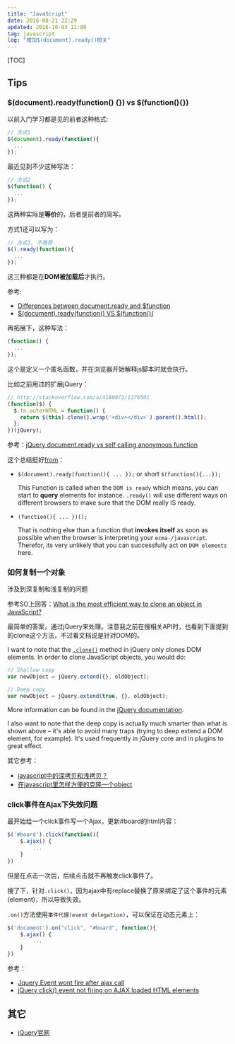 ```yaml
---
title: "JavaScript"
date: 2016-08-21 22:29
updated: 2016-10-03 11:00
tag: javascript
log: "增加$(document).ready()相关"
---
```


[TOC]


## Tips

### $(document).ready(function() {}) vs $(function(){})

以前入门学习都是见的前者这种格式:

```javascript
// 方式1
$(document).ready(function(){
  ...
});
```

最近见到不少这种写法：

```javascript
// 方式2
$(function() {
  ...
});
```

这两种实际是**等价**的，后者是前者的简写。

方式1还可以写为：

```javascript
// 方式3, 不推荐
$().ready(function(){
  ...
});
```

这三种都是在**DOM被加载后**才执行。

参考:

* [Differences between document.ready and $function](http://stackoverflow.com/questions/9396415/differences-between-document-ready-and-function)
* [$(document).ready(function() VS $(function(){](http://stackoverflow.com/questions/3528509/document-readyfunction-vs-function)

再拓展下，这种写法：

```javascript
(function() {
  ...
});
```

这个是定义一个匿名函数，并在浏览器开始解释js脚本时就会执行。

比如之前用过的扩展jQuery：

```javascript
// http://stackoverflow.com/a/4180972/1276501
(function($) {
  $.fn.outerHTML = function() {
    return $(this).clone().wrap('<div></div>').parent().html();
  };
})(jQuery);
```

参考：[jQuery document.ready vs self calling anonymous function](http://stackoverflow.com/questions/3259496/jquery-document-ready-vs-self-calling-anonymous-function)

这个总结挺好[from](http://stackoverflow.com/a/3259561/1276501)：

* `$(document).ready(function(){ ... });` or short `$(function(){...});`

	This Function is called when the `DOM is ready` which means, you can start to **query** elements for instance. `.ready()` will use different ways on different browsers to make sure that the DOM really IS ready.

* `(function(){ ... })();`

	That is nothing else than a function that **invokes itself** as soon as possible when the browser is interpreting your `ecma-/javascript`. Therefor, its very unlikely that you can successfully act on `DOM elements` here.


### 如何复制一个对象

涉及到深复制和浅复制的问题

参考SO上回答：[What is the most efficient way to clone an object in JavaScript?](http://stackoverflow.com/questions/122102/what-is-the-most-efficient-way-to-clone-an-object-in-javascript)

最简单的答案，通过jQuery来处理。注意我之前在搜相关API时，也看到下面提到的clone这个方法，不过看文档说是针对DOM的。

I want to note that the [`.clone()`](http://api.jquery.com/clone/) method in jQuery only clones DOM elements. In order to clone JavaScript objects, you would do:

```javascript
// Shallow copy
var newObject = jQuery.extend({}, oldObject);

// Deep copy
var newObject = jQuery.extend(true, {}, oldObject);
```

More information can be found in the [jQuery documentation](http://api.jquery.com/jQuery.extend/).

I also want to note that the deep copy is actually much smarter than what is shown above – it's able to avoid many traps (trying to deep extend a DOM element, for example). It's used frequently in jQuery core and in plugins to great effect.

其它参考：

* [javascript中的深拷贝和浅拷贝？](https://www.zhihu.com/question/23031215)
* [在javascript里怎样方便的克隆一个object](https://segmentfault.com/q/1010000000148290)


### click事件在Ajax下失效问题

最开始给一个click事件写一个Ajax，更新#board的html内容：

```javascript
$('#board').click(function(){
	$.ajax() {
		...
	}
})
```

但是在点击一次后，后续点击就不再触发click事件了。

搜了下，针对`.click()`，因为ajax中有replace替换了原来绑定了这个事件的元素(element)，所以导致失效。

`.on()`方法使用`事件代理(event delegation)`，可以保证在动态元素上：

```javascript
$('document').on("click", "#board", function(){
	$.ajax() {
		...
	}
})
```

参考：

* [Jquery Event wont fire after ajax call](http://stackoverflow.com/questions/13767919/jquery-event-wont-fire-after-ajax-call)
* [jQuery click() event not firing on AJAX loaded HTML elements](http://stackoverflow.com/questions/9272438/jquery-click-event-not-firing-on-ajax-loaded-html-elements)


## 其它

* [jQuery官网](https://jquery.com/)
